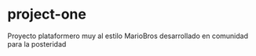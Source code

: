 # project-one
Proyecto plataformero muy al estilo MarioBros desarrollado en comunidad para la posteridad
